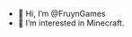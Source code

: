 - 👋 Hi, I’m @FruynGames
- 👀 I’m interested in Minecraft.

<!---
FruynGames/FruynGames is a ✨ special ✨ repository because its `README.md` (this file) appears on your GitHub profile.
You can click the Preview link to take a look at your changes.
--->
